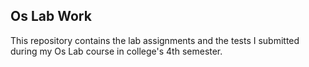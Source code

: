 ## Os Lab Work ##
This repository contains the lab assignments and the tests I submitted during my Os Lab course in college's 4th semester.

